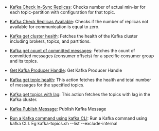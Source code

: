* [Kafka Check In-Sync Replicas](https://github.com/unskript/Awesome-CloudOps-Automation/tree/master/Kafka/legos/kafka_check_in_sync_replicas/README.md): Checks number of actual min-isr for each topic-partition with configuration for that topic.

* [Kafka Check Replicas Available](https://github.com/unskript/Awesome-CloudOps-Automation/tree/master/Kafka/legos/kafka_check_replicas_available/README.md): Checks if the number of replicas not available for communication is equal to zero.

* [Kafka get cluster health](https://github.com/unskript/Awesome-CloudOps-Automation/tree/master/Kafka/legos/kafka_get_cluster_health/README.md): Fetches the health of the Kafka cluster including brokers, topics, and partitions.

* [Kafka get count of committed messages](https://github.com/unskript/Awesome-CloudOps-Automation/tree/master/Kafka/legos/kafka_get_committed_messages_count/README.md): Fetches the count of committed messages (consumer offsets) for a specific consumer group and its topics.

* [Get Kafka Producer Handle](https://github.com/unskript/Awesome-CloudOps-Automation/tree/master/Kafka/legos/kafka_get_handle/README.md): Get Kafka Producer Handle

* [Kafka get topic health](https://github.com/unskript/Awesome-CloudOps-Automation/tree/master/Kafka/legos/kafka_get_topic_health/README.md): This action fetches the health and total number of messages for the specified topics.

* [Kafka get topics with lag](https://github.com/unskript/Awesome-CloudOps-Automation/tree/master/Kafka/legos/kafka_get_topics_with_lag/README.md): This action fetches the topics with lag in the Kafka cluster.

* [Kafka Publish Message](https://github.com/unskript/Awesome-CloudOps-Automation/tree/master/Kafka/legos/kafka_publish_message/README.md): Publish Kafka Message

* [Run a Kafka command using kafka CLI](https://github.com/unskript/Awesome-CloudOps-Automation/tree/master/Kafka/legos/kafka_run_command/README.md): Run a Kafka command using kafka CLI. Eg kafka-topics.sh --list --exclude-internal


